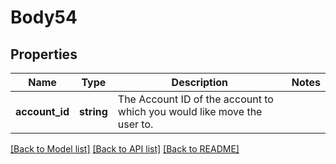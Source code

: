 # Body54

## Properties
Name | Type | Description | Notes
------------ | ------------- | ------------- | -------------
**account_id** | **string** | The Account ID of the account to which you would like move the user to. | 

[[Back to Model list]](../README.md#documentation-for-models) [[Back to API list]](../README.md#documentation-for-api-endpoints) [[Back to README]](../README.md)


